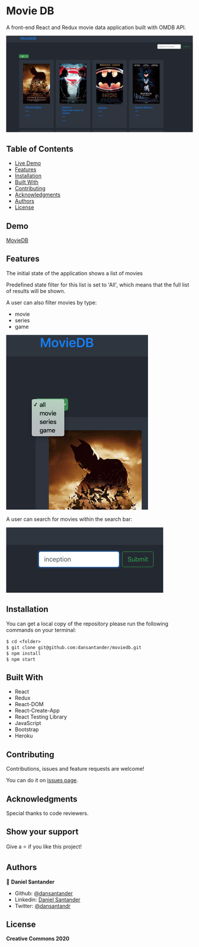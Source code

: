 # Movie DB
A front-end React and Redux movie data application built with OMDB API.

![cover](./public/moviesCover.png)

## Table of Contents

* [Live Demo](#demo)
* [Features](#features)
* [Installation](#installation)
* [Built With](#built-with)
* [Contributing](#contributing)
* [Acknowledgments](#acknowledgments)
* [Authors](#author)
* [License](#license)

## Demo

[MovieDB](https://moviedb-2729.herokuapp.com/)

## Features

The initial state of the application shows a list of movies

Predefined state filter for this list is set to 'All', which means that the full list of results will be shown.

A user can also filter movies by type:
- movie
- series
- game

![filter](./public/filterSS.png)

A user can search for movies within the search bar:

![search](./public/searchSS.png)

## Installation

You can get a local copy of the repository please run the following commands on your terminal:
```
$ cd <folder>
$ git clone git@github.com:dansantander/moviedb.git
$ npm install
$ npm start
```

## Built With
- React
- Redux
- React-DOM
- React-Create-App
- React Testing Library
- JavaScript
- Bootstrap
- Heroku

## Contributing

Contributions, issues and feature requests are welcome!

You can do it on [issues page](issues/).

## Acknowledgments

Special thanks to code reviewers.

## Show your support

Give a ⭐️ if you like this project!

## Authors

👤 **Daniel Santander**

- Github: [@dansantander](https://github.com/dansantander)
- Linkedin: [Daniel Santander](https://www.linkedin.com/in/daniel-santander)
- Twitter: [@dansantandr](https://twitter.com/dansantandr)

## License

<strong>Creative Commons 2020</strong>